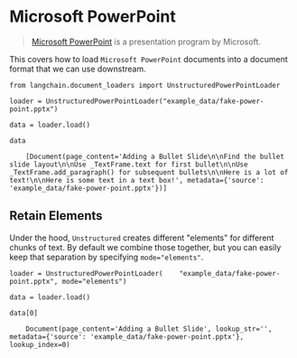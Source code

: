 Microsoft PowerPoint
====================

> [Microsoft PowerPoint](https://en.wikipedia.org/wiki/Microsoft_PowerPoint) is a presentation program by Microsoft.

This covers how to load `Microsoft PowerPoint` documents into a document format that we can use downstream.

    from langchain.document_loaders import UnstructuredPowerPointLoader

    loader = UnstructuredPowerPointLoader("example_data/fake-power-point.pptx")

    data = loader.load()

    data

        [Document(page_content='Adding a Bullet Slide\n\nFind the bullet slide layout\n\nUse _TextFrame.text for first bullet\n\nUse _TextFrame.add_paragraph() for subsequent bullets\n\nHere is a lot of text!\n\nHere is some text in a text box!', metadata={'source': 'example_data/fake-power-point.pptx'})]

Retain Elements[​](#retain-elements "Direct link to Retain Elements")
---------------------------------------------------------------------

Under the hood, `Unstructured` creates different "elements" for different chunks of text. By default we combine those together, but you can easily keep that separation by specifying `mode="elements"`.

    loader = UnstructuredPowerPointLoader(    "example_data/fake-power-point.pptx", mode="elements")

    data = loader.load()

    data[0]

        Document(page_content='Adding a Bullet Slide', lookup_str='', metadata={'source': 'example_data/fake-power-point.pptx'}, lookup_index=0)